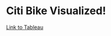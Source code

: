 # Citi Bike Visualized!

[Link to Tableau]("https://public.tableau.com/app/profile/joshua.wolfe/viz/CitiBikeVisuals_16518969647970/Story1")
